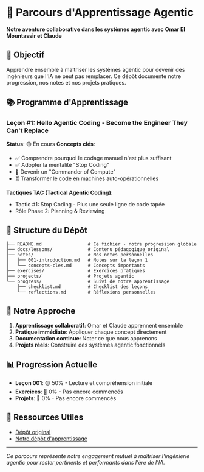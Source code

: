 # 🤖 Parcours d'Apprentissage Agentic

**Notre aventure collaborative dans les systèmes agentic avec Omar El Mountassir et Claude**

## 🎯 Objectif

Apprendre ensemble à maîtriser les systèmes agentic pour devenir des ingénieurs que l'IA ne peut pas remplacer. Ce dépôt documente notre progression, nos notes et nos projets pratiques.

## 📚 Programme d'Apprentissage

### Leçon #1: Hello Agentic Coding - Become the Engineer They Can't Replace

**Status**: 🟡 En cours
**Concepts clés**:
- ✅ Comprendre pourquoi le codage manuel n'est plus suffisant
- ✅ Adopter la mentalité "Stop Coding"
- 🔄 Devenir un "Commander of Compute"
- ⏳ Transformer le code en machines auto-opérationnelles

**Tactiques TAC (Tactical Agentic Coding)**:
- Tactic #1: Stop Coding - Plus une seule ligne de code tapée
- Rôle Phase 2: Planning & Reviewing

## 📝 Structure du Dépôt

```
├── README.md                 # Ce fichier - notre progression globale
├── docs/lessons/             # Contenu pédagogique original
├── notes/                    # Nos notes personnelles
│   ├── 001-introduction.md   # Notes sur la leçon 1
│   └── concepts-cles.md      # Concepts importants
├── exercises/                # Exercices pratiques
├── projects/                 # Projets agentic
└── progress/                 # Suivi de notre apprentissage
    ├── checklist.md          # Checklist des leçons
    └── reflections.md        # Réflexions personnelles
```

## 🚀 Notre Approche

1. **Apprentissage collaboratif**: Omar et Claude apprennent ensemble
2. **Pratique immédiate**: Appliquer chaque concept directement
3. **Documentation continue**: Noter ce que nous apprenons
4. **Projets réels**: Construire des systèmes agentic fonctionnels

## 📊 Progression Actuelle

- **Leçon 001**: 🟡 50% - Lecture et compréhension initiale
- **Exercices**: 🔴 0% - Pas encore commencés
- **Projets**: 🔴 0% - Pas encore commencés

## 🔗 Ressources Utiles

- [Dépôt original](https://github.com/Agent-Genesis/agentic-system)
- [Notre dépôt d'apprentissage](https://github.com/Agent-Genesis/agentic-learning-journey)

---

*Ce parcours représente notre engagement mutuel à maîtriser l'ingénierie agentic pour rester pertinents et performants dans l'ère de l'IA.*